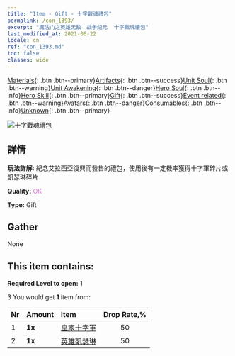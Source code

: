 ```yaml
---
title: "Item - Gift - 十字戰魂禮包"
permalink: /con_1393/
excerpt: "魔法门之英雄无敌：战争纪元  十字戰魂禮包"
last_modified_at: 2021-06-22
locale: cn
ref: "con_1393.md"
toc: false
classes: wide
---
```

 [Materials](/ItemsCN/){: .btn .btn--primary}[Artifacts](/ItemsCN/Artifacts/){: .btn .btn--success}[Unit Soul](/ItemsCN/UnitSoul/){: .btn .btn--warning}[Unit Awakening](/ItemsCN/UnitAwakening/){: .btn .btn--danger}[Hero Soul](/ItemsCN/HeroSoul/){: .btn .btn--info}[Hero Skill](/ItemsCN/HeroSkill/){: .btn .btn--primary}[Gift](/ItemsCN/Gift/){: .btn .btn--success}[Event related](/ItemsCN/Events/){: .btn .btn--warning}[Avatars](/ItemsCN/Avatars/){: .btn .btn--danger}[Consumables](/ItemsCN/Consumables/){: .btn .btn--info}[Unknown](/ItemsCN/Unknown/){: .btn .btn--primary}

 ![十字戰魂禮包](/images/t/i_907007.png)

## 詳情
 **玩法詳解:** 紀念艾拉西亞復興而發售的禮包，使用後有一定機率獲得十字軍碎片或凱瑟琳碎片

 **Quality:** <span style="color: #DA70D6">OK</span>

 **Type:** Gift

## Gather

  None

## This item contains:

 **Required Level to open:** 1

 3 You would get **1** item  from:

  | Nr | Amount |     Item    | Drop Rate,% |
  |:---|:-------|:------------|:---------:|
  | 1 |  **1x** | [皇家十字軍](/cn/Items/unt_193/) | 50 | 
  | 2 |  **1x** | [英雄凱瑟琳](/cn/Items/her_361/) | 50 | 
